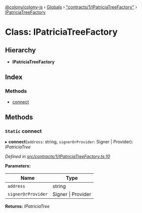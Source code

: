 [@colony/colony-js](../README.md) › [Globals](../globals.md) › ["contracts/1/IPatriciaTreeFactory"](../modules/_contracts_1_ipatriciatreefactory_.md) › [IPatriciaTreeFactory](_contracts_1_ipatriciatreefactory_.ipatriciatreefactory.md)

# Class: IPatriciaTreeFactory

## Hierarchy

* **IPatriciaTreeFactory**

## Index

### Methods

* [connect](_contracts_1_ipatriciatreefactory_.ipatriciatreefactory.md#static-connect)

## Methods

### `Static` connect

▸ **connect**(`address`: string, `signerOrProvider`: Signer | Provider): *IPatriciaTree*

*Defined in [src/contracts/1/IPatriciaTreeFactory.ts:10](https://github.com/JoinColony/colonyJS/blob/8037c41/src/contracts/1/IPatriciaTreeFactory.ts#L10)*

**Parameters:**

Name | Type |
------ | ------ |
`address` | string |
`signerOrProvider` | Signer &#124; Provider |

**Returns:** *IPatriciaTree*
